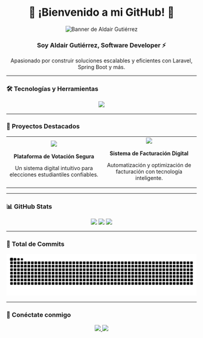 <h1 align="center">🚀 ¡Bienvenido a mi GitHub! 👋</h1>

<p align="center">
    <img src="https://media.licdn.com/dms/image/v2/D4E16AQHhQUhWzCJBnA/profile-displaybackgroundimage-shrink_350_1400/B4EZUhuDtDG0AY-/0/1740027477331?e=1745452800&v=beta&t=6girSMx_22BDVnetzulPAjfi0del41YoKzjRM1wqI4M" alt="Banner de Aldair Gutiérrez" width="1000" />
</p>

<h3 align="center">Soy Aldair Gutiérrez, Software Developer ⚡</h3>
<p align="center">Apasionado por construir soluciones escalables y eficientes con Laravel, Spring Boot y más.</p>

---

### 🛠️ Tecnologías y Herramientas

<p align="center">
   <img src="https://skillicons.dev/icons?i=java,spring,php,laravel,nodejs,express,mysql,postgres,docker,git,linux,postman" />
</p>


---

### 🚀 Proyectos Destacados

<table align="center">
    <tr>
        <td align="center" width="50%">
            <a href="https://github.com/2A2G/StudentChoice" target="_blank">
                <img src="https://img.shields.io/badge/-🗳️%20Votación%20Estudiantil-blue?style=for-the-badge&logo=github" />
            </a>
            <p><strong>Plataforma de Votación Segura</strong></p>
            <p>Un sistema digital intuitivo para elecciones estudiantiles confiables.</p>
        </td>
        <td align="center" width="50%">
            <a href="https://github.com/2A2G/E-Factura" target="_blank">
                <img src="https://img.shields.io/badge/-📜%20Facturación%20Electrónica-green?style=for-the-badge&logo=github" />
            </a>
            <p><strong>Sistema de Facturación Digital</strong></p>
            <p>Automatización y optimización de facturación con tecnología inteligente.</p>
        </td>
    </tr>
</table>

---

### 📊 GitHub Stats

<p align="center">
   <img src="https://github-readme-stats.vercel.app/api?username=2A2G&show_icons=true&theme=radical" width="33%">
   <img src="https://github-readme-stats.vercel.app/api/top-langs/?username=2A2G&layout=compact&theme=radical" width="33%">
   <img src="https://github-readme-streak-stats.herokuapp.com/?user=2A2G&theme=radical" width="33%">
</p>

---

### 🐍 Total de Commits

<img src="https://raw.githubusercontent.com/2A2G/2A2G/output/github-contribution-grid-snake.svg" />

---

### 🔗 Conéctate conmigo

<p align="center">
   <a href="https://www.linkedin.com/in/aldair-gutierrez-guerrero" target="_blank">
      <img src="https://img.shields.io/badge/LinkedIn-0077B5?style=for-the-badge&logo=linkedin&logoColor=white">
   </a>
   <a href="mailto:aldairgguer@gmail.com">
      <img src="https://img.shields.io/badge/Email-D14836?style=for-the-badge&logo=gmail&logoColor=white">
   </a>
</p>

